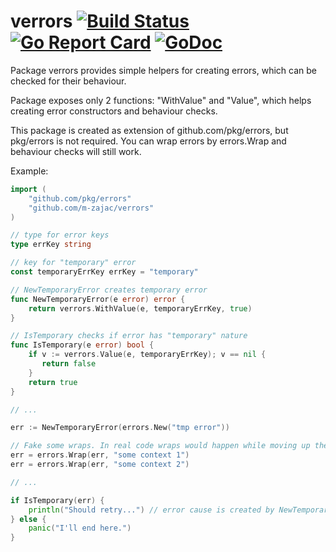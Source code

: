 # verrors [![Build Status](https://travis-ci.org/m-zajac/verrors.svg?branch=master)](https://travis-ci.org/m-zajac/verrors) [![Go Report Card](https://goreportcard.com/badge/github.com/m-zajac/verrors)](https://goreportcard.com/report/github.com/m-zajac/verrors) [![GoDoc](https://godoc.org/github.com/m-zajac/verrors?status.svg)](http://godoc.org/github.com/m-zajac/verrors)

Package verrors provides simple helpers for creating errors, which can be checked for their behaviour.

Package exposes only 2 functions: "WithValue" and "Value", which helps creating error constructors and behaviour checks.

This package is created as extension of github.com/pkg/errors, but pkg/errors is not required. You can wrap errors by errors.Wrap and behaviour checks will still work.

Example:

```go
import (
    "github.com/pkg/errors"
    "github.com/m-zajac/verrors"
)

// type for error keys
type errKey string

// key for "temporary" error
const temporaryErrKey errKey = "temporary"

// NewTemporaryError creates temporary error
func NewTemporaryError(e error) error {
    return verrors.WithValue(e, temporaryErrKey, true)
}

// IsTemporary checks if error has "temporary" nature
func IsTemporary(e error) bool {
    if v := verrors.Value(e, temporaryErrKey); v == nil {
	   return false
    }
    return true
}

// ...

err := NewTemporaryError(errors.New("tmp error"))

// Fake some wraps. In real code wraps would happen while moving up the call stack.
err = errors.Wrap(err, "some context 1")
err = errors.Wrap(err, "some context 2")

// ...

if IsTemporary(err) {
    println("Should retry...") // error cause is created by NewTemporaryError, so this is the case
} else {
    panic("I'll end here.")
}
```
